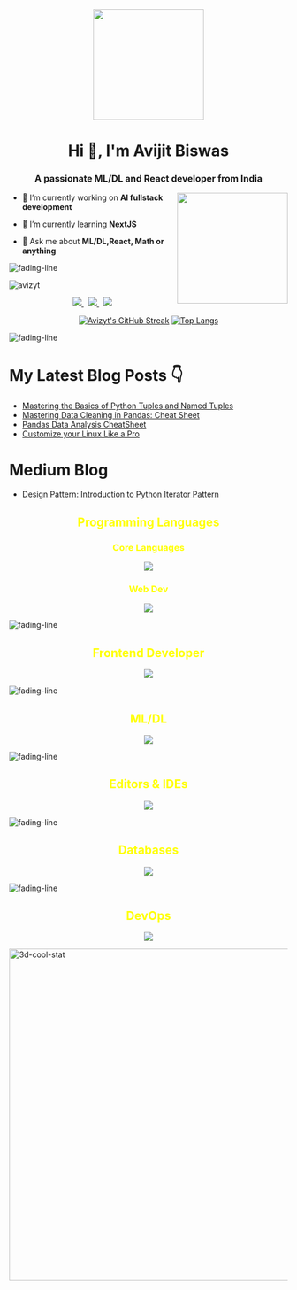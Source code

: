 <div align="center">
<img src="https://github.com/avizyt/avizyt/assets/71291040/cf488984-c55e-43fe-a8b6-5ef119902abe" width=200>
</div>

<h1 align="center">Hi 👋, I'm Avijit Biswas </h1>

<h3 align="center">A passionate ML/DL and React developer from India </h3>
<img align='right' src="https://user-images.githubusercontent.com/74038190/216120974-24a76b31-7f39-41f1-a38f-b3c1377cc612.png" width=200>

-   🔭 I’m currently working on **AI fullstack development**

-   🌱 I’m currently learning **NextJS**

-   💬 Ask me about **ML/DL,React, Math or anything**

![fading-line](https://github.com/avizyt/avizyt/assets/71291040/3e08e2e7-adaa-464f-a72c-fe051ce3950e)

<p align="left"> <img src="https://komarev.com/ghpvc/?username=avizyt&label=Profile%20views&color=0e75b6&style=flat" alt="avizyt" /> </p>

<p align='center'>
 
  <a href="mailto:avijit.biswas27@outlook.com">
  <img src="https://img.shields.io/badge/Gmail-D14836?style=for-the-badge&logo=gmail&logoColor=white">
  </a>&nbsp
  
  <a href="https://www.linkedin.com/in/avijit-biswas-869343155/">
  <img src="https://img.shields.io/badge/LinkedIn-0077B5?style=for-the-badge&logo=linkedin&logoColor=white">
  </a>&nbsp
  
  <a href="https://twitter.com/avizyt">
    <img src="https://img.shields.io/badge/Twitter-1DA1F2?style=for-the-badge&logo=twitter&logoColor=white">
  </a>
  </p>

<div align="center">

[![Avizyt's GitHub Streak](https://github-readme-streak-stats.herokuapp.com/?user=avizyt&theme=dark)](https://git.io/streak-stats)
[![Top Langs](https://github-readme-stats.vercel.app/api/top-langs/?username=avizyt&theme=radical&layout=compact)](https://github.com/avizyt/github-readme-stats)

</div>

![fading-line](https://github.com/avizyt/avizyt/assets/71291040/3e08e2e7-adaa-464f-a72c-fe051ce3950e)

# My Latest Blog Posts 👇

<!-- HASHNODE_BLOG:START -->
- [Mastering the Basics of Python Tuples and Named Tuples](avizyt.hashnode.dev/mastering-the-basics-of-python-tuples-and-named-tuples)
- [Mastering Data Cleaning in Pandas: Cheat Sheet](avizyt.hashnode.dev/mastering-data-cleaning-in-pandas-cheat-sheet)
- [Pandas Data Analysis CheatSheet](avizyt.hashnode.dev/pandas-data-analysis-cheatsheet)
- [Customize your Linux Like a Pro](avizyt.hashnode.dev/customize-your-linux-like-a-pro)
<!-- HASHNODE_BLOG:END -->

# Medium Blog

<!-- BLOG-POST-LIST:START -->
- [Design Pattern: Introduction to Python Iterator Pattern](https://medium.com/@Avizyt/design-pattern-introduction-to-python-iterator-pattern-f4b4470ac52d?source=rss-528acc23acc5------2)
<!-- BLOG-POST-LIST:END -->

<h2 align="center" style="color:yellow">Programming Languages</h2>

<h3 align="center" style="color:yellow">Core Languages</h3>
<p align="center">
  <a href="https://skillicons.dev">
    <img src="https://skillicons.dev/icons?i=python,cpp,java,js" />
  </a>
</p>

<h3 align="center" style="color:yellow">Web Dev</h3>

<p align="center">
  <a href="https://skillicons.dev">
    <img src="https://skillicons.dev/icons?i=html,css,ts,tailwind,md" />
  </a>
</p>

![fading-line](https://github.com/avizyt/avizyt/assets/71291040/3e08e2e7-adaa-464f-a72c-fe051ce3950e)

<h2 align="center" style="color:yellow">Frontend Developer</h2>
<p align="center">
  <a href="https://skillicons.dev">
    <img src="https://skillicons.dev/icons?i=react,nextjs,vite,vercel" />
  </a>
</p>

![fading-line](https://github.com/avizyt/avizyt/assets/71291040/3e08e2e7-adaa-464f-a72c-fe051ce3950e)

<h2 align="center" style="color:yellow">ML/DL</h2>
<p align="center">
  <a href="https://skillicons.dev">
    <img src="https://skillicons.dev/icons?i=pytorch,tensorflow,flask" />
  </a>
</p

![fading-line](https://github.com/avizyt/avizyt/assets/71291040/3e08e2e7-adaa-464f-a72c-fe051ce3950e)

<h2 align="center" style="color:yellow">Editors & IDEs</h2>
<p align="center">
  <a href="https://skillicons.dev">
    <img src="https://skillicons.dev/icons?i=vscode,neovim,idea,figma" />
  </a>
</p

![fading-line](https://github.com/avizyt/avizyt/assets/71291040/3e08e2e7-adaa-464f-a72c-fe051ce3950e)

<h2 align="center" style="color:yellow">Databases</h2>
<p align="center">
  <a href="https://skillicons.dev">
    <img src="https://skillicons.dev/icons?i=mysql,postgres,mongo" />
  </a>
</p>

![fading-line](https://github.com/avizyt/avizyt/assets/71291040/3e08e2e7-adaa-464f-a72c-fe051ce3950e)

<h2 align="center" style="color:yellow">DevOps</h2>
<p align="center">
  <a href="https://skillicons.dev">
    <img src="https://skillicons.dev/icons?i=github,git,docker,kubernetes,bash" />
  </a>
</p

<p align="center">
<img align="center" src="https://github.com/avizyt/avizyt/assets/71291040/17313449-fc11-49fb-b432-3253aa158718" width="600" alt="3d-cool-stat">
</p>
